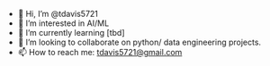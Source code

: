 - 👋 Hi, I’m @tdavis5721
- 👀 I’m interested in AI/ML
- 🌱 I’m currently learning [tbd]
- 💞️ I’m looking to collaborate on python/ data engineering projects.
- 📫 How to reach me: tdavis5721@gmail.com 

<!---
tdavis5721/tdavis5721 is a ✨ special ✨ repository because its `README.md` (this file) appears on your GitHub profile.
You can click the Preview link to take a look at your changes.
--->
